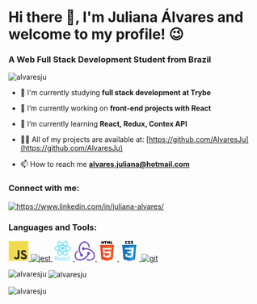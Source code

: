 <h1>Hi there 👋, I'm Juliana Álvares and welcome to my profile! 😉</h1>
<h3>A Web Full Stack Development Student from Brazil</h3>

<p align="left"> <img src="https://komarev.com/ghpvc/?username=alvaresju&label=Profile%20views&color=d8682c&style=flat" alt="alvaresju" /> </p>

- 🚀 I'm currently studying **full stack development at Trybe**
- 🔭 I’m currently working on **front-end projects with React**
- 🌱 I’m currently learning **React, Redux, Contex API**

- 👨‍💻 All of my projects are available at: [https://github.com/AlvaresJu](https://github.com/AlvaresJu)
- 📫 How to reach me **alvares.juliana@hotmail.com**

<h3 align="left">Connect with me:</h3>
<p align="left">
<a href="https://linkedin.com/in/https://www.linkedin.com/in/juliana-alvares/" target="blank"><img align="center" src="https://raw.githubusercontent.com/rahuldkjain/github-profile-readme-generator/master/src/images/icons/Social/linked-in-alt.svg" alt="https://www.linkedin.com/in/juliana-alvares/" height="30" width="40" /></a>
</p>

<h3 align="left">Languages and Tools:</h3>
<p align="left">
<a href="https://developer.mozilla.org/en-US/docs/Web/JavaScript" target="_blank" rel="noreferrer">
<img src="https://raw.githubusercontent.com/devicons/devicon/master/icons/javascript/javascript-original.svg" alt="javascript" width="40" height="40"/>
</a>
<a href="https://jestjs.io" target="_blank" rel="noreferrer">
<img src="https://www.vectorlogo.zone/logos/jestjsio/jestjsio-icon.svg" alt="jest" width="40" height="40"/> 
</a>
<a href="https://reactjs.org/" target="_blank" rel="noreferrer">
<img src="https://raw.githubusercontent.com/devicons/devicon/master/icons/react/react-original-wordmark.svg" alt="react" width="40" height="40"/>
</a>
<a href="https://redux.js.org" target="_blank" rel="noreferrer"> 
<img src="https://raw.githubusercontent.com/devicons/devicon/master/icons/redux/redux-original.svg" alt="redux" width="40" height="40"/> 
</a>
<a href="https://www.w3.org/html/" target="_blank" rel="noreferrer">
<img src="https://raw.githubusercontent.com/devicons/devicon/master/icons/html5/html5-original-wordmark.svg" alt="html5" width="40" height="40"/> 
</a>
<a href="https://www.w3schools.com/css/" target="_blank" rel="noreferrer">
<img src="https://raw.githubusercontent.com/devicons/devicon/master/icons/css3/css3-original-wordmark.svg" alt="css3" width="40" height="40"/> 
</a>
<a href="https://git-scm.com/" target="_blank" rel="noreferrer"> 
<img src="https://www.vectorlogo.zone/logos/git-scm/git-scm-icon.svg" alt="git" width="40" height="40"/> 
</a> 
</p>

<p><img align="left" src="https://github-readme-stats.vercel.app/api/top-langs?username=alvaresju&show_icons=true&theme=dark&locale=en&layout=compact" alt="alvaresju" /></p>

<p>&nbsp;<img align="center" src="https://github-readme-stats.vercel.app/api?username=alvaresju&show_icons=true&theme=dark&locale=en" alt="alvaresju" /></p>

<p><img align="center" src="https://github-readme-streak-stats.herokuapp.com/?user=alvaresju&theme=dark" alt="alvaresju" /></p>
